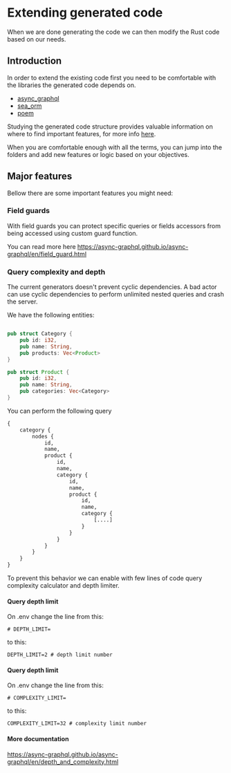 # Extending generated code

When we are done generating the code we can then modify the Rust code based on our needs.

## Introduction

In order to extend the existing code first you need to be comfortable with the libraries the generated code depends on.

* [async_graphql](https://github.com/async-graphql/async-graphql)
* [sea_orm](https://github.com/SeaQL/sea-orm)
* [poem](https://github.com/poem-web/poem)

Studying the generated code structure provides valuable information on where to find important features, for more info [here](/docs/generated-project-structure).

When you are comfortable enough with all the terms, you can jump into the folders and add new features or logic based on your objectives.

## Major features

Bellow there are some important features you might need:

### Field guards

With field guards you can protect specific queries or fields accessors from being accessed using custom guard function.

You can read more here https://async-graphql.github.io/async-graphql/en/field_guard.html


### Query complexity and depth

The current generators doesn't prevent cyclic dependencies. A bad actor can use cyclic dependencies to perform unlimited nested queries and crash the server.

We have the following entities:

```rust

pub struct Category {
    pub id: i32,
    pub name: String,
    pub products: Vec<Product>
}

pub struct Product {
    pub id: i32,
    pub name: String,
    pub categories: Vec<Category>
}

```

You can perform the following query

```graphql
{
    category {
        nodes {
            id,
            name,
            product {
                id,
                name,
                category {
                    id,
                    name,
                    product {
                        id,
                        name,
                        category {
                            [....]
                        }
                    }
                }
            }
        }
    }
}
```

To prevent this behavior we can enable with few lines of code query complexity calculator and depth limiter.

#### Query depth limit

On .env change the line from this:

```
# DEPTH_LIMIT=
```

to this:


```
DEPTH_LIMIT=2 # depth limit number
```

#### Query depth limit

On .env change the line from this:

```
# COMPLEXITY_LIMIT=
```

to this:


```
COMPLEXITY_LIMIT=32 # complexity limit number
```

#### More documentation

https://async-graphql.github.io/async-graphql/en/depth_and_complexity.html